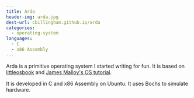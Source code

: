 ```yaml
---
title: Arda
header-img: arda.jpg
dest-url: cbillingham.github.io/arda
categories:
  - operating-system
languages:
  - C
  - x86 Assembly
---
```

Arda is a primitive operating system I started writing for fun.
It is based on [littleosbook](http://littleosbook.github.io) and [James Malloy's OS tutorial](http://web.archive.org/web/20101019051118/http://www.jamesmolloy.co.uk/tutorial_html/index.html).

It is developed in C and x86 Assembly on Ubuntu. It uses Bochs to simulate hardware.